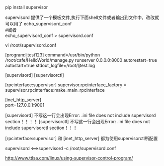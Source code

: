 pip install supervisor

supervisord 提供了一个模板文件,执行下面shell文件或者输出到文件中，改改就可以用了
echo_supervisord_conf  
#或者  
echo_supervisord_conf > supervisord.conf 


vi /root/supervisord.conf 

[program:ljtest123]
command=/usr/bin/python /root/cafe/HelloWorld/manage.py runserver 0.0.0.0:8000
autorestart=true
autostart=true
stdout_logfile=/root/ljtest.log

[supervisord]
[supervisorctl]

[rpcinterface:supervisor]
supervisor.rpcinterface_factory = supervisor.rpcinterface:make_main_rpcinterface

[inet_http_server]   
port=127.0.0.1:9001 


[supervisord] 不写这一行会出现Error: .ini file does not include supervisord section！！！！
[supervisorctl] 不写这一行会出现Error: .ini file does not include supervisorctl section！！！

[rpcinterface:supervisor] 和 [inet_http_server] 都为使用supervisorctl所配置


supervisord <==>supervisord -c /root/supervisord.conf  



http://www.ttlsa.com/linux/using-supervisor-control-program/

